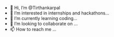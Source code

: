- 👋 Hi, I’m @Tirthankarpal
- 👀 I’m interested in internships and hackathons...
- 🌱 I’m currently learning coding...
- 💞️ I’m looking to collaborate on ...
- 📫 How to reach me ...

<!---
Tirthankarpal/Tirthankarpal is a ✨ special ✨ repository because its `README.md` (this file) appears on your GitHub profile.
You can click the Preview link to take a look at your changes.
--->
